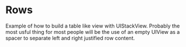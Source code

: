 # Rows
Example of how to build a table like view with UIStackView. Probably the most usful thing for most people will be the use of an empty UIView as a spacer to separate left and right justified row content.
